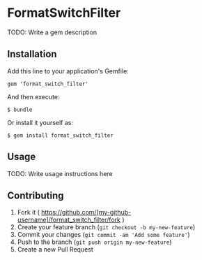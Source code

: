 # FormatSwitchFilter

TODO: Write a gem description

## Installation

Add this line to your application's Gemfile:

    gem 'format_switch_filter'

And then execute:

    $ bundle

Or install it yourself as:

    $ gem install format_switch_filter

## Usage

TODO: Write usage instructions here

## Contributing

1. Fork it ( https://github.com/[my-github-username]/format_switch_filter/fork )
2. Create your feature branch (`git checkout -b my-new-feature`)
3. Commit your changes (`git commit -am 'Add some feature'`)
4. Push to the branch (`git push origin my-new-feature`)
5. Create a new Pull Request
